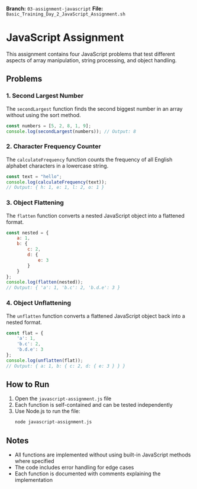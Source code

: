 **Branch:** `03-assignment-javascript`
**File:** `Basic_Training_Day_2_JavaScript_Assignment.sh`


# JavaScript Assignment

This assignment contains four JavaScript problems that test different aspects of array manipulation, string processing, and object handling.

## Problems

### 1. Second Largest Number
The `secondLargest` function finds the second biggest number in an array without using the sort method.

```javascript
const numbers = [5, 2, 8, 1, 9];
console.log(secondLargest(numbers)); // Output: 8
```

### 2. Character Frequency Counter
The `calculateFrequency` function counts the frequency of all English alphabet characters in a lowercase string.

```javascript
const text = "hello";
console.log(calculateFrequency(text));
// Output: { h: 1, e: 1, l: 2, o: 1 }
```

### 3. Object Flattening
The `flatten` function converts a nested JavaScript object into a flattened format.

```javascript
const nested = {
    a: 1,
    b: {
        c: 2,
        d: {
            e: 3
        }
    }
};
console.log(flatten(nested));
// Output: { 'a': 1, 'b.c': 2, 'b.d.e': 3 }
```

### 4. Object Unflattening
The `unflatten` function converts a flattened JavaScript object back into a nested format.

```javascript
const flat = {
    'a': 1,
    'b.c': 2,
    'b.d.e': 3
};
console.log(unflatten(flat));
// Output: { a: 1, b: { c: 2, d: { e: 3 } } }
```

## How to Run

1. Open the `javascript-assignment.js` file
2. Each function is self-contained and can be tested independently
3. Use Node.js to run the file:
   ```bash
   node javascript-assignment.js
   ```

## Notes

- All functions are implemented without using built-in JavaScript methods where specified
- The code includes error handling for edge cases
- Each function is documented with comments explaining the implementation
